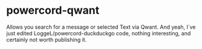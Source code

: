 # powercord-qwant
Allows you search for a message or selected Text via Qwant.
And yeah, I´ve just edited LoggeL/powercord-duckduckgo code, nothing interesting, and certainly not worth publishing it.
